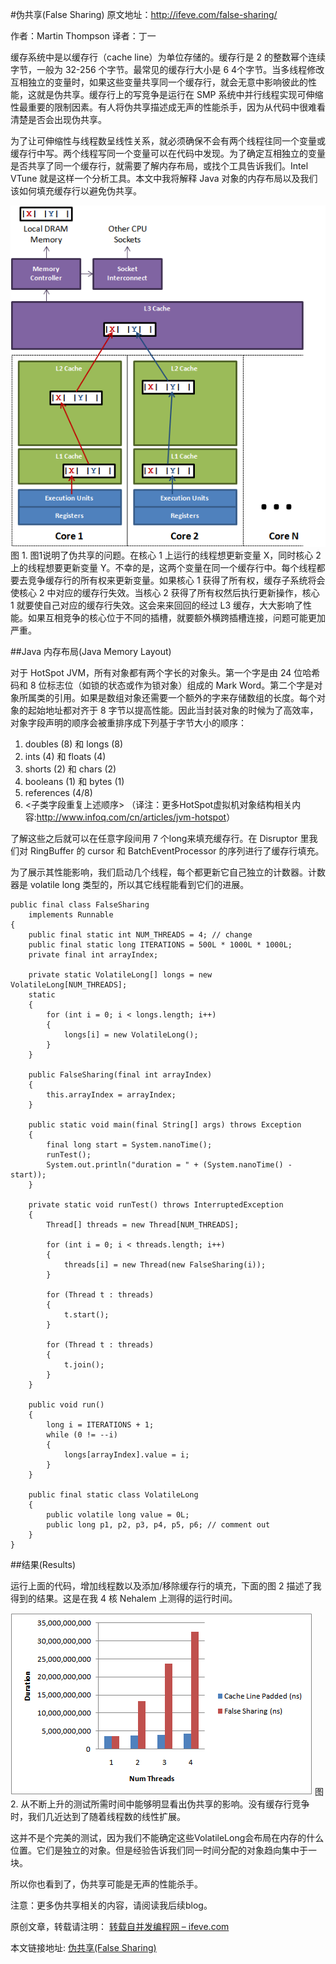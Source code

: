#伪共享(False Sharing)
原文地址：<http://ifeve.com/false-sharing/>

作者：Martin Thompson  译者：丁一

缓存系统中是以缓存行（cache line）为单位存储的。缓存行是 2 的整数幂个连续字节，一般为 32-256 个字节。最常见的缓存行大小是 6 4个字节。当多线程修改互相独立的变量时，如果这些变量共享同一个缓存行，就会无意中影响彼此的性能，这就是伪共享。缓存行上的写竞争是运行在 SMP 系统中并行线程实现可伸缩性最重要的限制因素。有人将伪共享描述成无声的性能杀手，因为从代码中很难看清楚是否会出现伪共享。

为了让可伸缩性与线程数呈线性关系，就必须确保不会有两个线程往同一个变量或缓存行中写。两个线程写同一个变量可以在代码中发现。为了确定互相独立的变量是否共享了同一个缓存行，就需要了解内存布局，或找个工具告诉我们。Intel VTune 就是这样一个分析工具。本文中我将解释 Java 对象的内存布局以及我们该如何填充缓存行以避免伪共享。

![](images\3-1.png)
图 1.
图1说明了伪共享的问题。在核心 1 上运行的线程想更新变量 X，同时核心 2 上的线程想要更新变量 Y。不幸的是，这两个变量在同一个缓存行中。每个线程都要去竞争缓存行的所有权来更新变量。如果核心 1 获得了所有权，缓存子系统将会使核心 2 中对应的缓存行失效。当核心 2 获得了所有权然后执行更新操作，核心 1 就要使自己对应的缓存行失效。这会来来回回的经过 L3 缓存，大大影响了性能。如果互相竞争的核心位于不同的插槽，就要额外横跨插槽连接，问题可能更加严重。

##Java 内存布局(Java Memory Layout)

对于 HotSpot JVM，所有对象都有两个字长的对象头。第一个字是由 24 位哈希码和 8 位标志位（如锁的状态或作为锁对象）组成的 Mark Word。第二个字是对象所属类的引用。如果是数组对象还需要一个额外的字来存储数组的长度。每个对象的起始地址都对齐于 8 字节以提高性能。因此当封装对象的时候为了高效率，对象字段声明的顺序会被重排序成下列基于字节大小的顺序：

1. doubles (8) 和 longs (8)
2. ints (4) 和 floats (4)
3. shorts (2) 和 chars (2)
4. booleans (1) 和 bytes (1)
5. references (4/8)
6. <子类字段重复上述顺序>
（译注：更多HotSpot虚拟机对象结构相关内容:<http://www.infoq.com/cn/articles/jvm-hotspot>）

了解这些之后就可以在任意字段间用 7 个long来填充缓存行。在 Disruptor 里我们对 RingBuffer 的 cursor 和 BatchEventProcessor 的序列进行了缓存行填充。

为了展示其性能影响，我们启动几个线程，每个都更新它自己独立的计数器。计数器是 volatile long 类型的，所以其它线程能看到它们的进展。

```
public final class FalseSharing
    implements Runnable
{
    public final static int NUM_THREADS = 4; // change
    public final static long ITERATIONS = 500L * 1000L * 1000L;
    private final int arrayIndex;
 
    private static VolatileLong[] longs = new VolatileLong[NUM_THREADS];
    static
    {
        for (int i = 0; i < longs.length; i++)
        {
            longs[i] = new VolatileLong();
        }
    }
 
    public FalseSharing(final int arrayIndex)
    {
        this.arrayIndex = arrayIndex;
    }
 
    public static void main(final String[] args) throws Exception
    {
        final long start = System.nanoTime();
        runTest();
        System.out.println("duration = " + (System.nanoTime() - start));
    }
 
    private static void runTest() throws InterruptedException
    {
        Thread[] threads = new Thread[NUM_THREADS];
 
        for (int i = 0; i < threads.length; i++)
        {
            threads[i] = new Thread(new FalseSharing(i));
        }
 
        for (Thread t : threads)
        {
            t.start();
        }
 
        for (Thread t : threads)
        {
            t.join();
        }
    }
 
    public void run()
    {
        long i = ITERATIONS + 1;
        while (0 != --i)
        {
            longs[arrayIndex].value = i;
        }
    }
 
    public final static class VolatileLong
    {
        public volatile long value = 0L;
        public long p1, p2, p3, p4, p5, p6; // comment out
    }
}
```


##结果(Results)

运行上面的代码，增加线程数以及添加/移除缓存行的填充，下面的图 2 描述了我得到的结果。这是在我 4 核 Nehalem 上测得的运行时间。

![](images\3-2.png)
图 2.
从不断上升的测试所需时间中能够明显看出伪共享的影响。没有缓存行竞争时，我们几近达到了随着线程数的线性扩展。

这并不是个完美的测试，因为我们不能确定这些VolatileLong会布局在内存的什么位置。它们是独立的对象。但是经验告诉我们同一时间分配的对象趋向集中于一块。

所以你也看到了，伪共享可能是无声的性能杀手。

注意：更多伪共享相关的内容，请阅读我后续blog。

原创文章，转载请注明： [转载自并发编程网 – ifeve.com](http://ifeve.com/)

本文链接地址: [伪共享(False Sharing)](http://ifeve.com/falsesharing/)